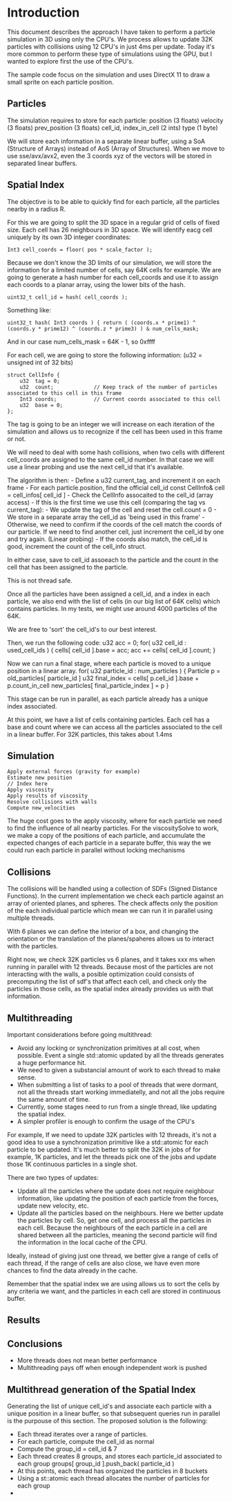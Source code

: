 # Introduction

This document describes the approach I have taken to perform a particle simulation in 3D using only the CPU's. We process allows to update 32K particles with collisions using 12 CPU's in just 4ms per update. Today it's more common to perform these type of simulations using the GPU, but I wanted to explore first the use of the CPU's.

The sample code focus on the simulation and uses DirectX 11 to draw a small sprite on each particle position.

## Particles

The simulation requires to store for each particle:
	position (3 floats)
	velocity (3 floats)
	prev_position (3 floats)
	cell_id, index_in_cell (2 ints)
	type (1 byte)

We will store each information in a separate linear buffer, using a SoA (Structure of Arrays) instead of AoS (Array of Structures). When we move to use sse/avx/avx2, even the 3 coords xyz of the vectors will be stored in separated linear buffers.

## Spatial Index

The objective is to be able to quickly find for each particle, all the particles nearby in a radius R.

For this we are going to split the 3D space in a regular grid of cells of fixed size. Each cell has 26 neighbours in 3D space.
We will identify eacg cell uniquely by its own 3D integer coordinates:

    Int3 cell_coords = floor( pos * scale_factor );

Because we don't know the 3D limits of our simulation, we will store the information for a limited number of cells, say 64K cells for example. 
We are going to generate a hash number for each cell_coords and use it to assign each coords to a planar array, using the lower bits of the hash.

    uint32_t cell_id = hash( cell_coords );

Something like:

    uint32_t hash( Int3 coords ) { return ( (coords.x * prime1) ^ (coords.y * prime12) ^ (coords.z * prime3) ) & num_cells_mask;

And in our case num_cells_mask = 64K - 1, so 0xffff

For each cell, we are going to store the following information: (u32 = unsigned int of 32 bits)
		
	struct CellInfo {
		u32  tag = 0;
		u32  count;				// Keep track of the number of particles associated to this cell in this frame
		Int3 coords;			// Current coords associated to this cell
		u32  base = 0;
	};

The tag is going to be an integer we will increase on each iteration of the simulation and allows us to recognize if the cell has been used in this frame or not.

We will need to deal with some hash collisions, when two cells with different cell_coords are assigned to the same cell_id number. In that case we will use a linear probing and use the next cell_id that it's available.

The algorithm is then:
	- Define a u32 current_tag, and increment it on each frame
	- For each particle.position, find the official cell_id
	    const CellInfo& cell = cell_infos[ cell_id ]
	- Check the CellInfo assocaited to the cell_id (array access)
	- If this is the first time we use this cell (comparing the tag vs current_tag):
	    - We update the tag of the cell and reset the cell.count = 0 
	    - We store in a separate array the cell_id as 'being used in this frame'
	- Otherwise, we need to confirm if the coords of the cell match the coords of our particle. If we need to find another cell, just increment the cell_id by one and try again. (Linear probing)
	- If the coords also match, the cell_id is good, increment the count of the cell_info struct.

In either case, save to cell_id assoeach to the particle and the count in the cell that has been assigned to the particle.

This is not thread safe.

Once all the particles have been assigned a cell_id, and a index in each particle, we also end with the list of cells (in our big list of 64K cells) which 
contains particles. In my tests, we might use around 4000 particles of the 64K.

We are free to 'sort' the cell_id's to our best interest. 

Then, we run the following code:
	u32 acc = 0;
  for( u32 cell_id : used_cell_ids ) {
		cells[ cell_id ].base = acc;
		acc += cells[ cell_id ].count;
	}

Now we can run a final stage, where each particle is moved to a unique position	in a linear array.
	for( u32 particle_id : num_particles ) {
		Particle p = old_particles[ particle_id ]
		u32 final_index = cells[ p.cell_id ].base + p.count_in_cell
		new_particles[ final_particle_index ] = p
	}

This stage can be run in parallel, as each particle already has a unique index associated.

At this point, we have a list of cells containing particles. Each cell has a base and count where we can access all the particles associated to the cell in a linear buffer.
For 32K particles, this takes about 1.4ms

## Simulation

	Apply external forces (gravity for example)
	Estimate new position
	// Index here
	Apply viscosity
	Apply results of viscosity
	Resolve collisions with walls
	Compute new_velocities

The huge cost goes to the apply viscosity, where for each particle we need to find the influence of all nearby particles.
For the viscositySolve to work, we make a copy of the positions of each particle, and accumulate the expected changes of each particle in a separate buffer, this way the we could run each particle in parallel without locking mechanisms

## Collisions

The collisions will be handled using a collection of SDFs (Signed Distance Functions). In the current implementation we check each particle against an array of oriented planes, and spheres. The check affects only the position of the each individual particle which mean we can run it in parallel using multiple threads.

With 6 planes we can define the interior of a box, and changing the orientation or the translation of the planes/spaheres allows us to interact with the particles.

Right now, we check 32K particles vs 6 planes, and it takes xxx ms when running in parallel with 12 threads. Because most of the particles are not interacting with the walls, a posible optimization could consists of precomputing the list of sdf's that affect each cell, and check only the particles in those cells, as the spatial index already provides us with that information.

## Multithreading

Important considerations before going multithread:
- Avoid any locking or synchronization primitives at all cost, when possible.
  Event a single std::atomic<int> updated by all the threads generates a huge performance hit.
- We need to given a substancial amount of work to each thread to make sense. 
- When submitting a list of tasks to a pool of threads that were dormant, not all the threads start working immediatelly, and not 
  all the jobs require the same amount of time.
- Currently, some stages need to run from a single thread, like updating the spatial index.
- A simpler profiler is enough to confirm the usage of the CPU's

For example, If we need to update 32K particles with 12 threads, it's not a good idea to use a synchronization primitive like a std::atomic<int> for each particle to be updated. 
It's much better to split the 32K in jobs of for example, 1K particles, and let the threads pick one of the jobs and update those 1K continuous particles in a single shot.

There are two types of updates:

- Update all the particles where the update does not require neighbour information, like updating the position of each particle from the forces, update new velocity, etc. 
- Update all the particles based on the neighbours. Here we better update the particles by cell. So, get one cell, and process all the particles in each cell. Because the neighbours of the each particle in a cell are shared between all the particles, meaning the second particle will find the information in the local cache of the CPU.
	
Ideally, instead of giving just one thread, we better give a range of cells of each thread, if the range of cells are also close, we have even more chances to find the data already in the cache.
 
Remember that the spatial index we are using allows us to sort the cells by any criteria we want, and the particles in each cell are stored in continuous buffer.

## Results


## Conclusions

- More threads does not mean better performance
- Multithreading pays off when enough independent work is pushed

## Multithread generation of the Spatial Index

Generating the list of unique cell_id's and associate each particle with a unique position in a linear buffer, so that subsequent queries run in parallel is the purpouse of this section. The proposed solution is the following:

- Each thread iterates over a range of particles.
- For each particle, compute the cell_id as normal
- Compute the group_id = cell_id & 7
- Each thread creates 8 groups, and stores each particle_id associated to each group
		groups[ group_id ].push_back( particle_id )
- At this points, each thread has organized the particles in 8 buckets
- Using a st::atomic<int> each thread allocates the number of particles for each group
- 








